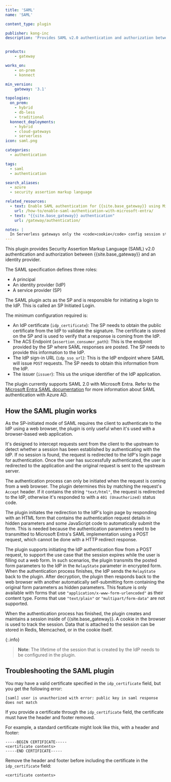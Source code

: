 ```yaml
---
title: 'SAML'
name: 'SAML'

content_type: plugin

publisher: kong-inc
description: 'Provides SAML v2.0 authentication and authorization between a service provider (Kong) and an identity provider (IdP)'


products:
    - gateway

works_on:
    - on-prem
    - konnect

min_version:
    gateway: '3.1'

topologies:
  on_prem:
    - hybrid
    - db-less
    - traditional
  konnect_deployments:
    - hybrid
    - cloud-gateways
    - serverless
icon: saml.png

categories:
  - authentication

tags:
  - saml
  - authentication

search_aliases:
  - azure
  - security assertion markup language

related_resources:
  - text: Enable SAML authentication for {{site.base_gateway}} using Microsoft Entra
    url: /how-to/enable-saml-authentication-with-microsoft-entra/
  - text: "{{site.base_gateway}} authentication"
    url: /gateway/authentication/

notes: |
  In Serverless gateways only the <code>cookie</code> config session storage is supported.
---
```


This plugin provides Security Assertion Markup Language (SAML) v2.0 authentication and authorization between {{site.base_gateway}} and an identity provider.

The SAML specification defines three roles:

* A principal
* An identity provider (IdP)
* A service provider (SP)

The SAML plugin acts as the SP and is responsible for
initiating a login to the IdP. This is called an SP Initiated Login.

The minimum configuration required is:

- An IdP certificate (`idp_certificate`): The SP needs to obtain the
  public certificate from the IdP to validate the signature. The
  certificate is stored on the SP and is used to verify that a response
  is coming from the IdP.
- The ACS Endpoint (`assertion_consumer_path`): This is the endpoint
  provided by the SP where SAML responses are posted. The SP needs
  to provide this information to the IdP.
- The IdP sign-in URL (`idp_sso_url`): This is the IdP endpoint where
  SAML will issue `POST` requests. The SP needs to obtain this
  information from the IdP.
- The issuer (`issuer`): This us the unique identifier of the IdP application.

The plugin currently supports SAML 2.0 with Microsoft Entra. Refer to the
[Microsoft Entra SAML documentation](https://learn.microsoft.com/en-us/entra/architecture/auth-saml)
for more information about SAML authentication with Azure AD.

## How the SAML plugin works

As the SP-initiated mode of SAML requires the client to authenticate
to the IdP using a web browser, the plugin is only useful when it's
used with a browser-based web application.

It's designed to intercept requests sent from the client to the
upstream to detect whether a session has been established by
authenticating with the IdP. If no session is found, the request is
redirected to the IdP's login page for authentication. Once the
user has successfully authenticated, the user is redirected to the
application and the original request is sent to the upstream
server.

The authentication process can only be initiated when the request is
coming from a web browser. The plugin determines this by matching
the request's `Accept` header. If it contains the string
`"text/html"`, the request is redirected to the IdP, otherwise it's
responded to with a `401 (Unauthorized)` status code.

The plugin initiates the redirection to the IdP's login page by
responding with an HTML form that contains the authentication
request details in hidden parameters and some JavaScript code to
automatically submit the form. This is needed because the
authentication parameters need to be transmitted to Microsoft Entra's SAML
implementation using a POST request, which cannot be done with a
HTTP redirect response.

The plugin supports initiating the IdP authentication flow from a
POST request, to support the use case that the session expires while
the user is filling out a web form. In such scenarios, the plugin
transmits the posted form parameters to the IdP in the `RelayState`
parameter in encrypted form. When the authentication process
finishes, the IdP sends the `RelayState` back to the plugin. After
decryption, the plugin then responds back to the web browser with
another automatically self-submitting form containing the original
form parameters as hidden parameters. This feature is only
available with forms that use `"application/x-www-form-urlencoded"` as
their content type. Forms that use `"text/plain"` or
`"multipart/form-data"` are not supported.

When the authentication process has finished, the plugin creates and
maintains a session inside of {{site.base_gateway}}. A cookie in the browser
is used to track the session. Data that is attached to the session
can be stored in Redis, Memcached, or in the cookie itself. 

{:.info}
> **Note**: The lifetime of the session that is created by the IdP needs
to be configured in the plugin.

## Troubleshooting the SAML plugin

You may have a valid certificate specified in the `idp_certificate` field, but you get the following error:

```
[saml] user is unauthorized with error: public key in saml response does not match
```

If you provide a certificate through the `idp_certificate` field, the certificate must have the header and footer removed.

For example, a standard certificate might look like this, with a header and footer:

```
-----BEGIN CERTIFICATE-----
<certificate contents>
-----END CERTIFICATE-----
```

Remove the header and footer before including the certificate in the `idp_certificate` field:
```
<certificate contents>
```
